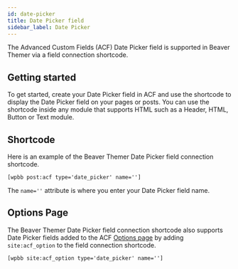 ```yaml
---
id: date-picker
title: Date Picker field
sidebar_label: Date Picker
---
```


The Advanced Custom Fields (ACF) Date Picker field is supported in Beaver Themer via a field connection shortcode.

## Getting started

To get started, create your Date Picker field in ACF and use the shortcode to display the Date Picker field on your pages or posts. You can use the shortcode inside any module that supports HTML such as a Header, HTML, Button or Text module.

## Shortcode

Here is an example of the Beaver Themer Date Picker field connection shortcode.

```markup
[wpbb post:acf type='date_picker' name='']
```

The `name=''` attribute is where you enter your Date Picker field name.

## Options Page

The Beaver Themer Date Picker field connection shortcode also supports Date Picker fields added to the ACF [Options page](../options-page.md) by adding `site:acf_option` to the field connection shortcode.

```markup
[wpbb site:acf_option type='date_picker' name='']
```
